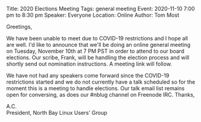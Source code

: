 Title: 2020 Elections Meeting
Tags: general meeting
Event: 2020-11-10 7:00 pm to 8:30 pm
Speaker: Everyone
Location: Online
Author: Tom Most

Greetings,

We have been unable to meet due to COVID-19 restrictions and I hope all are well.
I'd like to announce that we'll be doing an online general meeting on Tuesday, November 10th at 7 PM PST in order to attend to our board elections.
Our scribe, Frank, will be handling the election process and will shortly send out nomination instructions.
A meeting link will follow.

We have not had any speakers come forward since the COVID-19 restrictions started and we do not currently have a talk scheduled so for the moment this is a meeting to handle elections.
Our talk email list remains open for conversing, as does our #nblug channel on Freenode IRC. Thanks,

A.C.<br>
President, North Bay Linux Users' Group
